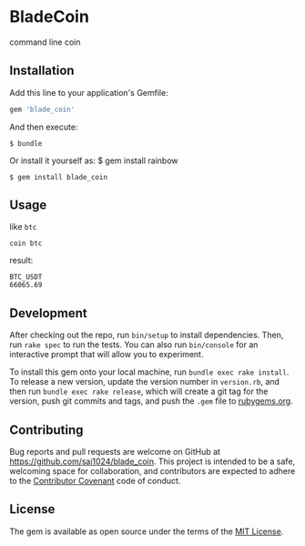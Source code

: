 # BladeCoin

command line coin 

## Installation

Add this line to your application's Gemfile:

```ruby
gem 'blade_coin'
```

And then execute:

    $ bundle

Or install it yourself as:
    $ gem install rainbow

    $ gem install blade_coin

## Usage

like `btc`

```
coin btc 
```

result:
```
BTC_USDT
66065.69
```

## Development

After checking out the repo, run `bin/setup` to install dependencies. Then, run `rake spec` to run the tests. You can also run `bin/console` for an interactive prompt that will allow you to experiment.

To install this gem onto your local machine, run `bundle exec rake install`. To release a new version, update the version number in `version.rb`, and then run `bundle exec rake release`, which will create a git tag for the version, push git commits and tags, and push the `.gem` file to [rubygems.org](https://rubygems.org).

## Contributing

Bug reports and pull requests are welcome on GitHub at https://github.com/sai1024/blade_coin. This project is intended to be a safe, welcoming space for collaboration, and contributors are expected to adhere to the [Contributor Covenant](http://contributor-covenant.org) code of conduct.

## License

The gem is available as open source under the terms of the [MIT License](https://opensource.org/licenses/MIT).
